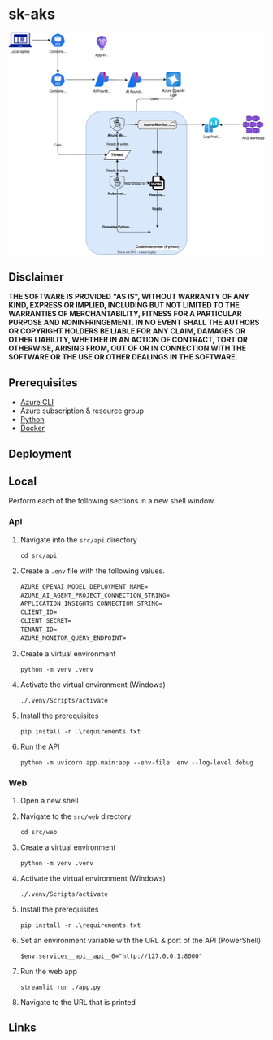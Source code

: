 # sk-aks

![architecture](./.img/architecture.drawio.svg)

## Disclaimer

**THE SOFTWARE IS PROVIDED "AS IS", WITHOUT WARRANTY OF ANY KIND, EXPRESS OR IMPLIED, INCLUDING BUT NOT LIMITED TO THE WARRANTIES OF MERCHANTABILITY, FITNESS FOR A PARTICULAR PURPOSE AND NONINFRINGEMENT. IN NO EVENT SHALL THE AUTHORS OR COPYRIGHT HOLDERS BE LIABLE FOR ANY CLAIM, DAMAGES OR OTHER LIABILITY, WHETHER IN AN ACTION OF CONTRACT, TORT OR OTHERWISE, ARISING FROM, OUT OF OR IN CONNECTION WITH THE SOFTWARE OR THE USE OR OTHER DEALINGS IN THE SOFTWARE.**

## Prerequisites

- [Azure CLI](https://docs.microsoft.com/en-us/cli/azure/install-azure-cli)
- Azure subscription & resource group
- [Python](https://www.python.org/downloads/)
- [Docker](https://docs.docker.com/desktop/setup/install/windows-install/)

## Deployment

## Local

Perform each of the following sections in a new shell window.

### Api

1.  Navigate into the `src/api` directory

    ```shell
    cd src/api
    ```

1.  Create a `.env` file with the following values.

    ```txt
    AZURE_OPENAI_MODEL_DEPLOYMENT_NAME=
    AZURE_AI_AGENT_PROJECT_CONNECTION_STRING=
    APPLICATION_INSIGHTS_CONNECTION_STRING=
    CLIENT_ID=
    CLIENT_SECRET=
    TENANT_ID=
    AZURE_MONITOR_QUERY_ENDPOINT=
    ```

1.  Create a virtual environment

    ```shell
    python -m venv .venv
    ```

1.  Activate the virtual environment (Windows)

    ```shell
    ./.venv/Scripts/activate
    ```

1.  Install the prerequisites

    ```shell
    pip install -r .\requirements.txt
    ```

1.  Run the API

    ```shell
    python -m uvicorn app.main:app --env-file .env --log-level debug
    ```

### Web

1.  Open a new shell

1.  Navigate to the `src/web` directory

    ```shell
    cd src/web
    ```

1.  Create a virtual environment

    ```shell
    python -m venv .venv
    ```

1.  Activate the virtual environment (Windows)

    ```shell
    ./.venv/Scripts/activate
    ```

1.  Install the prerequisites

    ```shell
    pip install -r .\requirements.txt
    ```

1.  Set an environment variable with the URL & port of the API (PowerShell)

    ```shell
    $env:services__api__api__0="http://127.0.0.1:8000"
    ```

1.  Run the web app

    ```shell
    streamlit run ./app.py
    ```

1.  Navigate to the URL that is printed

## Links
